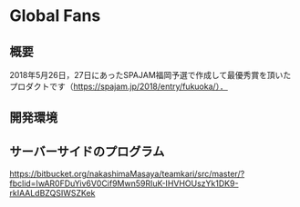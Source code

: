 # Global Fans
## 概要
2018年5月26日，27日にあったSPAJAM福岡予選で作成して最優秀賞を頂いたプロダクトです（https://spajam.jp/2018/entry/fukuoka/）．

## 開発環境


## サーバーサイドのプログラム
https://bitbucket.org/nakashimaMasaya/teamkari/src/master/?fbclid=IwAR0FDuYiv6V0Cif9Mwn59RIuK-IHVHOUszYk1DK9-rkIAALdBZQSIWSZKek
